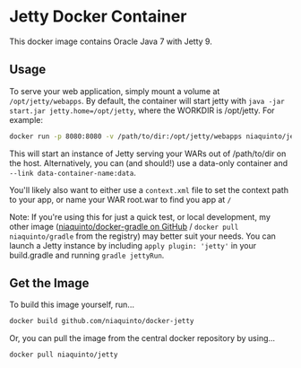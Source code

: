 # Jetty Docker Container

This docker image contains Oracle Java 7 with Jetty 9.

## Usage

To serve your web application, simply mount a volume at `/opt/jetty/webapps`. By default, the container will start jetty with `java -jar start.jar jetty.home=/opt/jetty`, where the WORKDIR is /opt/jetty. For example:

```bash
docker run -p 8080:8080 -v /path/to/dir:/opt/jetty/webapps niaquinto/jetty
```

This will start an instance of Jetty serving your WARs out of /path/to/dir on the host. Alternatively, you can (and should!) use a data-only container and `--link data-container-name:data`.

You'll likely also want to either use a `context.xml` file to set the context path to your app, or name your WAR root.war to find you app at `/`
 
Note: If you're using this for just a quick test, or local development, my other image ([niaquinto/docker-gradle on GitHub](http://github.com/niaquinto/docker-gradle) / `docker pull niaquinto/gradle` from the registry) may better suit your needs. You can launch a Jetty instance by including `apply plugin: 'jetty'` in your build.gradle and running `gradle jettyRun`.

## Get the Image

To build this image yourself, run...
 
```bash
docker build github.com/niaquinto/docker-jetty
```

Or, you can pull the image from the central docker repository by using... 
 
```bash
docker pull niaquinto/jetty
```

